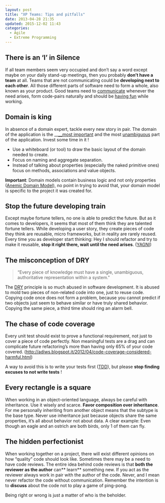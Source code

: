 ```yaml
---
layout: post
title: "XP Teams: Tips and pitfalls"
date: 2013-04-28 21:35
updated: 2015-12-02 11:43
categories:
  - Agile
  - Extreme Programming
---
```


## There is an ‘I’ in Silence

If all team members seem very occupied and don’t say a word except maybe on your daily stand-up meetings, then you probably **don’t have a team** at all. Teams that are not communicating could be **developing next to each other**. All those different parts of software need to form a whole, also known as your product. Good teams need to <span style="text-decoration:underline;">communicate</span> whenever the need arises, form code-pairs naturally and should be <span style="text-decoration:underline;">having fun</span> while working.

## Domain is king

In absence of a domain expert, tackle every new story in pair. The domain of the application is the __<span style="text-decoration:underline;">__most important</span> and the most <span style="text-decoration:underline;">unambiguous</span> part of the application. Invest some time in it !

- Use a whiteboard (or tool) to draw the basic layout of the domain needed to create.
- Focus on naming and aggregate separation.
- Instead of talking about properties (especially the naked primitive ones) focus on methods, associations and value objects.

**Important**: Domain models contain business logic and not only properties (<a href="http://martinfowler.com/bliki/AnemicDomainModel.html" target="_blank">Anemic Domain Model</a>), no point in trying to avoid that, your domain model is specific to the project it was created for.

## Stop the future developing train

Except maybe fortune tellers, no one is able to predict the future. But as it comes to developers, it seems that most of them think they are talented fortune tellers. While developing a user story, they create pieces of code they think are reusable, micro frameworks, but in reality are rarely reused. Every time you as developer start thinking: Hey I should refactor and try to make it reusable, **stop it right there, wait until the need arises**. (<a href="http://en.wikipedia.org/wiki/You_aren%27t_gonna_need_it" target="_blank">YAGNI</a>)

## The misconception of DRY

> “Every piece of knowledge must have a single, unambiguous, authoritative representation within a system."

The <a href="http://en.wikipedia.org/wiki/Don%27t_repeat_yourself" target="_blank">DRY</a> principle is so much abused in software development. It is abused to mold two pieces of non-related code into one, just to reuse code. Copying code once does not form a problem, because you cannot predict if two objects just seem to behave similar or have truly shared behavior. Copying the same piece, a third time should ring an alarm bell.

## The chase of code coverage

Every unit test should exist to prove a functional requirement, not just to cover a piece of code perfectly. Non meaningful tests are a drag and can complicate future refactoring’s more than having only 65% of your code covered. (<a title="Code coverage considered harmful" href="http://adiws.blogspot.it/2012/04/code-coverage-considered-harmful.html" target="_blank">http://adiws.blogspot.it/2012/04/code-coverage-considered-harmful.html</a>)

A way to avoid this is to write your tests first (<a href="http://en.wikipedia.org/wiki/Test-driven_development" target="_blank">TDD</a>), but please **stop finding excuses to not write tests** !

## Every rectangle is a square

When working in an object-oriented language, always be careful with inheritance. Use it wisely and scarce. **Favor composition over inheritance**. For me personally inheriting from another object means that the subtype is the base type. Never use inheritance just because objects share the same properties, it’s all about behavior not about data.
A clear example: Even though an eagle and an ostrich are both birds, only 1 of them can fly.

## The hidden perfectionist

When working together on a project, there will exist different opinions on how “quality” code should look like. Sometimes there may be a need to have code reviews. The entire idea behind code reviews is that **both the reviewer as the author** can** learn** something new. If you act as the reviewer always work in pair with the author of the code. Never, and I mean never refactor the code without communication. Remember the intention is to **discuss** about the code not to play a game of ping-pong.

Being right or wrong is just a matter of who is the beholder.
